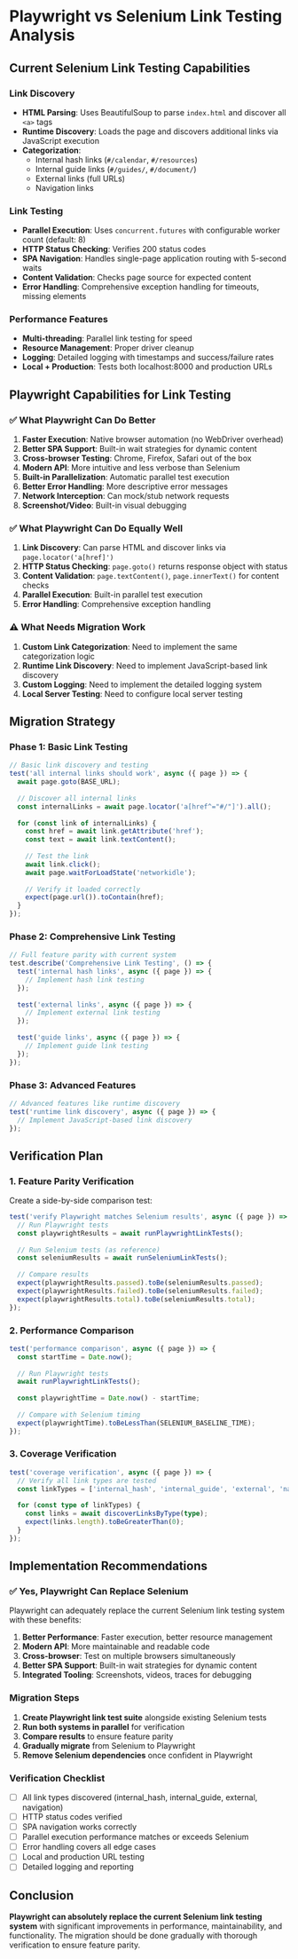 # Playwright vs Selenium Link Testing Analysis

## Current Selenium Link Testing Capabilities

### **Link Discovery**
- **HTML Parsing**: Uses BeautifulSoup to parse `index.html` and discover all `<a>` tags
- **Runtime Discovery**: Loads the page and discovers additional links via JavaScript execution
- **Categorization**: 
  - Internal hash links (`#/calendar`, `#/resources`)
  - Internal guide links (`#/guides/`, `#/document/`)
  - External links (full URLs)
  - Navigation links

### **Link Testing**
- **Parallel Execution**: Uses `concurrent.futures` with configurable worker count (default: 8)
- **HTTP Status Checking**: Verifies 200 status codes
- **SPA Navigation**: Handles single-page application routing with 5-second waits
- **Content Validation**: Checks page source for expected content
- **Error Handling**: Comprehensive exception handling for timeouts, missing elements

### **Performance Features**
- **Multi-threading**: Parallel link testing for speed
- **Resource Management**: Proper driver cleanup
- **Logging**: Detailed logging with timestamps and success/failure rates
- **Local + Production**: Tests both localhost:8000 and production URLs

## Playwright Capabilities for Link Testing

### **✅ What Playwright Can Do Better**
1. **Faster Execution**: Native browser automation (no WebDriver overhead)
2. **Better SPA Support**: Built-in wait strategies for dynamic content
3. **Cross-browser Testing**: Chrome, Firefox, Safari out of the box
4. **Modern API**: More intuitive and less verbose than Selenium
5. **Built-in Parallelization**: Automatic parallel test execution
6. **Better Error Handling**: More descriptive error messages
7. **Network Interception**: Can mock/stub network requests
8. **Screenshot/Video**: Built-in visual debugging

### **✅ What Playwright Can Do Equally Well**
1. **Link Discovery**: Can parse HTML and discover links via `page.locator('a[href]')`
2. **HTTP Status Checking**: `page.goto()` returns response object with status
3. **Content Validation**: `page.textContent()`, `page.innerText()` for content checks
4. **Parallel Execution**: Built-in parallel test execution
5. **Error Handling**: Comprehensive exception handling

### **⚠️ What Needs Migration Work**
1. **Custom Link Categorization**: Need to implement the same categorization logic
2. **Runtime Link Discovery**: Need to implement JavaScript-based link discovery
3. **Custom Logging**: Need to implement the detailed logging system
4. **Local Server Testing**: Need to configure local server testing

## Migration Strategy

### **Phase 1: Basic Link Testing**
```typescript
// Basic link discovery and testing
test('all internal links should work', async ({ page }) => {
  await page.goto(BASE_URL);
  
  // Discover all internal links
  const internalLinks = await page.locator('a[href^="#/"]').all();
  
  for (const link of internalLinks) {
    const href = await link.getAttribute('href');
    const text = await link.textContent();
    
    // Test the link
    await link.click();
    await page.waitForLoadState('networkidle');
    
    // Verify it loaded correctly
    expect(page.url()).toContain(href);
  }
});
```

### **Phase 2: Comprehensive Link Testing**
```typescript
// Full feature parity with current system
test.describe('Comprehensive Link Testing', () => {
  test('internal hash links', async ({ page }) => {
    // Implement hash link testing
  });
  
  test('external links', async ({ page }) => {
    // Implement external link testing
  });
  
  test('guide links', async ({ page }) => {
    // Implement guide link testing
  });
});
```

### **Phase 3: Advanced Features**
```typescript
// Advanced features like runtime discovery
test('runtime link discovery', async ({ page }) => {
  // Implement JavaScript-based link discovery
});
```

## Verification Plan

### **1. Feature Parity Verification**
Create a side-by-side comparison test:

```typescript
test('verify Playwright matches Selenium results', async ({ page }) => {
  // Run Playwright tests
  const playwrightResults = await runPlaywrightLinkTests();
  
  // Run Selenium tests (as reference)
  const seleniumResults = await runSeleniumLinkTests();
  
  // Compare results
  expect(playwrightResults.passed).toBe(seleniumResults.passed);
  expect(playwrightResults.failed).toBe(seleniumResults.failed);
  expect(playwrightResults.total).toBe(seleniumResults.total);
});
```

### **2. Performance Comparison**
```typescript
test('performance comparison', async ({ page }) => {
  const startTime = Date.now();
  
  // Run Playwright tests
  await runPlaywrightLinkTests();
  
  const playwrightTime = Date.now() - startTime;
  
  // Compare with Selenium timing
  expect(playwrightTime).toBeLessThan(SELENIUM_BASELINE_TIME);
});
```

### **3. Coverage Verification**
```typescript
test('coverage verification', async ({ page }) => {
  // Verify all link types are tested
  const linkTypes = ['internal_hash', 'internal_guide', 'external', 'navigation'];
  
  for (const type of linkTypes) {
    const links = await discoverLinksByType(type);
    expect(links.length).toBeGreaterThan(0);
  }
});
```

## Implementation Recommendations

### **✅ Yes, Playwright Can Replace Selenium**
Playwright can adequately replace the current Selenium link testing system with these benefits:

1. **Better Performance**: Faster execution, better resource management
2. **Modern API**: More maintainable and readable code
3. **Cross-browser**: Test on multiple browsers simultaneously
4. **Better SPA Support**: Built-in wait strategies for dynamic content
5. **Integrated Tooling**: Screenshots, videos, traces for debugging

### **Migration Steps**
1. **Create Playwright link test suite** alongside existing Selenium tests
2. **Run both systems in parallel** for verification
3. **Compare results** to ensure feature parity
4. **Gradually migrate** from Selenium to Playwright
5. **Remove Selenium dependencies** once confident in Playwright

### **Verification Checklist**
- [ ] All link types discovered (internal_hash, internal_guide, external, navigation)
- [ ] HTTP status codes verified
- [ ] SPA navigation works correctly
- [ ] Parallel execution performance matches or exceeds Selenium
- [ ] Error handling covers all edge cases
- [ ] Local and production URL testing
- [ ] Detailed logging and reporting

## Conclusion

**Playwright can absolutely replace the current Selenium link testing system** with significant improvements in performance, maintainability, and functionality. The migration should be done gradually with thorough verification to ensure feature parity.

